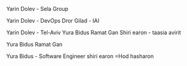 Yarin Dolev - Sela Group

Yarin Dolev - DevOps
Dror Gilad - IAI


Yarin Dolev - Tel-Aviv
Yura Bidus Ramat Gan
Shiri earon - taasia avirit

Yura Bidus Ramat Gan

Yura Bidus - Software Engineer
shiri earon  =Hod hasharon
